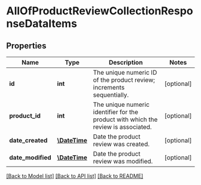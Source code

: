 # AllOfProductReviewCollectionResponseDataItems

## Properties
Name | Type | Description | Notes
------------ | ------------- | ------------- | -------------
**id** | **int** | The unique numeric ID of the product review; increments sequentially. | [optional] 
**product_id** | **int** | The unique numeric identifier for the product with which the review is associated. | [optional] 
**date_created** | [**\DateTime**](\DateTime.md) | Date the product review was created. | [optional] 
**date_modified** | [**\DateTime**](\DateTime.md) | Date the product review was modified. | [optional] 

[[Back to Model list]](../../README.md#documentation-for-models) [[Back to API list]](../../README.md#documentation-for-api-endpoints) [[Back to README]](../../README.md)

